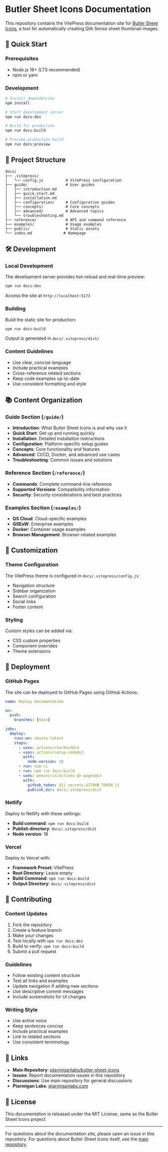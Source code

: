 # Butler Sheet Icons Documentation

This repository contains the VitePress documentation site for [Butler Sheet Icons](https://github.com/ptarmiganlabs/butler-sheet-icons), a tool for automatically creating Qlik Sense sheet thumbnail images.

## 🚀 Quick Start

### Prerequisites

- Node.js 18+ (LTS recommended)
- npm or yarn

### Development

```bash
# Install dependencies
npm install

# Start development server
npm run docs:dev

# Build for production
npm run docs:build

# Preview production build
npm run docs:preview
```

## 📁 Project Structure

```
docs/
├── .vitepress/
│   └── config.js          # VitePress configuration
├── guide/                 # User guides
│   ├── introduction.md
│   ├── quick-start.md
│   ├── installation.md
│   ├── configuration/     # Configuration guides
│   ├── concepts/          # Core concepts
│   ├── advanced/          # Advanced topics
│   └── troubleshooting.md
├── reference/             # API and command reference
├── examples/              # Usage examples
├── public/                # Static assets
└── index.md              # Homepage
```

## 🛠️ Development

### Local Development

The development server provides hot-reload and real-time preview:

```bash
npm run docs:dev
```

Access the site at `http://localhost:5173`

### Building

Build the static site for production:

```bash
npm run docs:build
```

Output is generated in `docs/.vitepress/dist/`

### Content Guidelines

- Use clear, concise language
- Include practical examples
- Cross-reference related sections
- Keep code examples up-to-date
- Use consistent formatting and style

## 📚 Content Organization

### Guide Section (`/guide/`)

- **Introduction**: What Butler Sheet Icons is and why use it
- **Quick Start**: Get up and running quickly
- **Installation**: Detailed installation instructions
- **Configuration**: Platform-specific setup guides
- **Concepts**: Core functionality and features
- **Advanced**: CI/CD, Docker, and advanced use cases
- **Troubleshooting**: Common issues and solutions

### Reference Section (`/reference/`)

- **Commands**: Complete command-line reference
- **Supported Versions**: Compatibility information
- **Security**: Security considerations and best practices

### Examples Section (`/examples/`)

- **QS Cloud**: Cloud-specific examples
- **QSEoW**: Enterprise examples
- **Docker**: Container usage examples
- **Browser Management**: Browser-related examples

## 🎨 Customization

### Theme Configuration

The VitePress theme is configured in `docs/.vitepress/config.js`:

- Navigation structure
- Sidebar organization
- Search configuration
- Social links
- Footer content

### Styling

Custom styles can be added via:
- CSS custom properties
- Component overrides
- Theme extensions

## 🚀 Deployment

### GitHub Pages

The site can be deployed to GitHub Pages using GitHub Actions:

```yaml
name: Deploy Documentation

on:
  push:
    branches: [main]

jobs:
  deploy:
    runs-on: ubuntu-latest
    steps:
      - uses: actions/checkout@v3
      - uses: actions/setup-node@v3
        with:
          node-version: 18
      - run: npm ci
      - run: npm run docs:build
      - uses: peaceiris/actions-gh-pages@v3
        with:
          github_token: ${{ secrets.GITHUB_TOKEN }}
          publish_dir: docs/.vitepress/dist
```

### Netlify

Deploy to Netlify with these settings:
- **Build command**: `npm run docs:build`
- **Publish directory**: `docs/.vitepress/dist`
- **Node version**: 18

### Vercel

Deploy to Vercel with:
- **Framework Preset**: VitePress
- **Root Directory**: Leave empty
- **Build Command**: `npm run docs:build`
- **Output Directory**: `docs/.vitepress/dist`

## 📝 Contributing

### Content Updates

1. Fork the repository
2. Create a feature branch
3. Make your changes
4. Test locally with `npm run docs:dev`
5. Build to verify: `npm run docs:build`
6. Submit a pull request

### Guidelines

- Follow existing content structure
- Test all links and examples
- Update navigation if adding new sections
- Use descriptive commit messages
- Include screenshots for UI changes

### Writing Style

- Use active voice
- Keep sentences concise
- Include practical examples
- Link to related sections
- Use consistent terminology

## 🔗 Links

- **Main Repository**: [ptarmiganlabs/butler-sheet-icons](https://github.com/ptarmiganlabs/butler-sheet-icons)
- **Issues**: Report documentation issues in this repository
- **Discussions**: Use main repository for general discussions
- **Ptarmigan Labs**: [ptarmiganlabs.com](https://ptarmiganlabs.com)

## 📄 License

This documentation is released under the MIT License, same as the Butler Sheet Icons project.

---

For questions about the documentation site, please open an issue in this repository. For questions about Butler Sheet Icons itself, use the [main repository](https://github.com/ptarmiganlabs/butler-sheet-icons).
